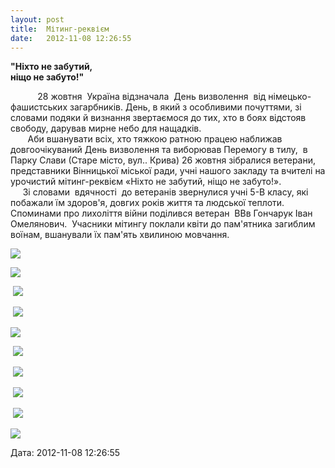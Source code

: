 ```yaml
---
layout: post
title:  Мітинг-реквієм
date:   2012-11-08 12:26:55
---
```

**"Ніхто не забутий,  
ніщо не забуто!"**  

  

           28 жовтня  Україна відзначала  День визволення  від німецько-фашистських загарбників. День, в який з особливими почуттями, зі словами подяки й визнання звертаємося до тих, хто в боях відстояв свободу, дарував мирне небо для нащадків.  
       Аби вшанувати всіх, хто тяжкою ратною працею наближав довгоочікуваний День визволення та виборював Перемогу в тилу,  в Парку Слави (Старе місто, вул.. Крива) 26 жовтня зібралися ветерани, представники Вінницької міської ради, учні нашого закладу та вчителі на урочистий мітинг-реквієм «Ніхто не забутий, ніщо не забуто!».  
     Зі словами  вдячності  до ветеранів звернулися учні 5-В класу, які побажали їм здоров'я, довгих років життя та людської теплоти. Споминами про лихоліття війни поділився ветеран  ВВв Гончарук Іван Омелянович.  Учасники мітингу поклали квіти до пам'ятника загиблим воїнам, вшанували їх пам'ять хвилиною мовчання.

![](/assets/tiger-1352368508.jpg)

![](/assets/tiger-1352368933.jpg)

 ![](/assets/tiger-1352369123.jpg)

 ![](/assets/tiger-1352369327.jpg)

![](/assets/tiger-1352369410.jpg)

 ![](/assets/tiger-1352369510.jpg)

 ![](/assets/tiger-1352369701.jpg)

 ![](/assets/tiger-1352369875.jpg)

 ![](/assets/tiger-1352370091.jpg)

![](/assets/tiger-1352370286.jpg)  

  
Дата: 2012-11-08 12:26:55